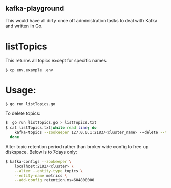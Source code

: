 kafka-playground
----------------

This would have all dirty once off administration tasks to deal with Kafka
and written in Go.

listTopics
===========

This returns all topics except for specific names.

```bash
$ cp env.example .env
```

Usage:
======

```bash
$ go run listTopics.go
```

To delete topics:

```bash
$  go run listTopics.go > listTopics.txt
$ cat listTopics.txt|while read line; do
    kafka-topics --zookeeper 127.0.0.1:2183/<cluster_name> --delete --topic $line;
  done
```

Alter topic retention period rather than broker wide config to free up diskspace.
Below is to 7days only:

```bash
$ kafka-configs --zookeeper \
    localhost:2182/<cluster> \
    --alter --entity-type topics \
    --entity-name metrics \
    --add-config retention.ms=604800000
```
